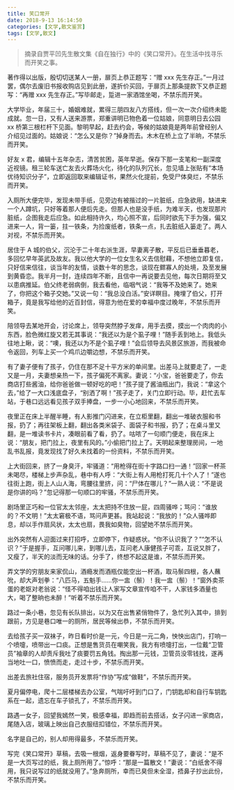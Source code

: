 ```yaml
---
title: 笑口常开
date: 2018-9-13 16:14:50
categories: [文学,散文鉴赏]
tags: [文学,散文]
---
```


> 摘录自贾平凹先生散文集《自在独行》中的《笑口常开》。在生活中找寻乐而开笑之事。


著作得以出版，殷切切送某人一册，扉页上恭正题写：“赠 xxx 先生存正。”一月过罢，偶尔去废旧书报收购店见到此册，遂折价买回，于扉页上那条提款下又恭正题写：“再赠 xxx 先生存正。”写毕邮走，踅进一家酒馆坐喝，不禁乐而开笑。



大学毕业，年届三十，婚姻难就，累得三朋四友八方搭线，但一次一次介绍终未能成就。忽一日，又有人送来游票，郑重讲明已物色着一位姑娘，同意明日去公园 xx 桥第三根栏杆下见面。黎明早起，赶去约会，等候的姑娘竟是两年前曾经别人介绍见过面的。姑娘说：“怎么又是你？”掉身而去。木木在桥上立了半晌，不禁乐而开笑。



好友 x 君，编辑十五年杂志，清苦贫困，英年早逝。保存下那一支笔和一副深度近视镜。租三轮车送亡友去火葬场火化，待化的队列冗长，忽见墙上张贴有“本场优待知识分子”，立即返回取来编辑证书，果然火化提前，免受尸体臭烂，不禁乐而开笑。



入厕所大便完毕，发现未带手纸，见旁边有被揩过的一片脏纸，应急欲用，缺进来一个人蹲坑，只好等着那人便后先走。但那人也是没手纸，为难半天，也发现那片脏纸，企图我走后应急。如此相持许久，均心照不宣，后同时欲先下手为强，偏又进来一人，背一篓，拄一铁条，为捡废纸者，铁条一点，扎去脏纸入篓走了。两人对视，不禁乐而开笑。



居住于 A 城的伯父，沉沦于二十年右派生涯，早妻离子散，平反后已垂垂暮老，多回忆早年英武及故友。我以他大学的一位女生名义去信慰藉，不想他立即复信，只好信来信往，谈当年的友情，谈数十年的思念，谈现在鳏寡人的处境，及至发展到黄昏恋。我半月一封，连续四年不断，且信中一再说要去见他，每次日期将至又以患病推延。伯父终老弱病倒，我去看他，临咽气说：“我等不及她来了。她来了，你把这个箱子交她。”又说一句：“我总没白活。”安详瞑目。掩埋了伯父，打开箱子，竟是我写给他的近百封信，得意为他在爱的幸福中度过晚年，不禁乐而开笑。



陪领导去某地开会，讨论席上，领导突然脖子发痒，用手去摸，摸出一个肉肉的小东西，脸色微红旋又若无其事说：“我还以为是个虱子哩！”随手丢到地上。我低头往地上瞅，说：“噢，我还以为不是个虱子哩！”会后领导去风景区旅游，而我被命令返回，列车上买一个鸡爪边嚼边想，不禁乐而开笑。



有了妻子便有了孩子，仍住在那不足十平方米的单间里。出差马上就要走了，一走又是一月，夫妻想亲热一下，孩子偏死不离家。妻说：“小宝，爸爸要走了，你去商店打些酱油，给你爸爸做一顿好吃的吧！”孩子提了酱油瓶出门，我说：“拿这个去，”给了一大口浅底盘子，“别洒了啊！”孩子走了，关门立即行动。毕，赶忙去车站，于巷口远远看见孩子双手捧盘，一步一小心地回来，不禁乐而开笑。



夜里正在床上半醒半睡，有人影推门闪进来，在立柜里翻，翻出一堆破衣服和书报，扔了；再往架板上翻，翻出各类米袋子、面袋子和书报，扔了；在桌斗里又翻，是一堆读书卡片，凑眼前看了看，扔了。咕哝了一句顺门便走，我在床上说：“朋友，把门拉上，夜里有风的。”小偷把门拉上了。天明起来整理房间，一地乱书乱报，竟发现找了好久未找着的一份资料，不禁乐而开笑。



上大街回来，挤了一身臭汗，牢骚道：“用枪得在街十字路口扫一通！”回家一杯茶未喝尽，楼梯上步声杂乱，巷中有人呼：“大街上有人用枪打死几十个人了！”遂也往街上跑，街上人山人海，弯腰往里挤，问：“尸体在哪儿？”一熟人说：“不是说是你讲的吗？”忽记得那一句顺口的牢骚，不禁乐而开笑。



剧场里正巧和一位官太太邻座，太太把持不住放一屁，四周骚哗；骂问：“谁放的？不文明！”太太窘极不语，骂问声更甚。我站起说：“我放的！”众人骚哗即息，却以手作扇风状，太太也扇，畏我如臭物，回望她不禁乐而开笑。



出外突然有人迎面过来打招呼，立即停下，作疑惑状。“你不认识我了？”“怎不认识？”于是握手，互问哪儿来，到哪儿去，互问老人康健孩子可乖，互说又胖了，又瘦了，半天的淡而无味的话。分手了，终想不起这是谁，不禁乐而开笑。



弄文学的穷朋友来家侃山，酒瘾发而酒瓶仅能空出一杯酒，取马鬃四根，各人蘸吮，却大声划拳：“八匹马，五魁手……你一盅（鬃）！我一盅（鬃）！”窗外卖茶蛋的老妪对老翁说：“怪不得咱出钱让人家写文章宣传咱不干，人家钱多酒量也大，喝了整晌也未醉！”听着不禁乐而开笑。



路过一条小巷，忽见有长队排出，以为又在出售紧俏物件了，急忙列入其中，排到跟前，方见是巷口唯一的厕所，居民等候出恭，不禁乐而开笑。



去给孩子买一双袜子，昨日看时价是一元，今日是一元二角，怏怏出店门，打响一个喷嚏，喷带出一口痰。正想是售货员在嘲笑我，我方有喷嚏打出，一位戴“卫管员”袖章的人却责斥我吐了痰要罚五角钱。掏出那一元钱，卫管员没零钱找，遂再当地吐一口，愤愤而走，走过十步，不禁乐而开笑。



出差去旅社住宿，服务员开发票将“作协”写成“做鞋”，不禁乐而开笑。



夏月偏停电，爬十二层楼梯去办公室，气喘吁吁到门口了，门钥匙却和自行车钥匙系在一起，遗忘在车子锁孔了，不禁乐而开笑。



路遇一女子，回望我嫣然一笑，极感幸福，即趋而前去搭话，女子闪进一家商店，尾随入店，玻璃上映出自己衣服纽扣错位，不禁乐而开笑。



名字是自己的，别人却用得最多，不禁乐而开笑。



写完《笑口常开》草稿，去吸一根烟，返身要眷写时，草稿不见了，妻说：“是不是一大页写过的纸，我上厕所用了。”惊呼：“那是一篇散文！”妻说：“白纸舍不得用，我只说写过的纸就没用了。”急奔厕所，幸而已臭但未全湿，捂鼻子抄出此份，不禁乐而开笑。